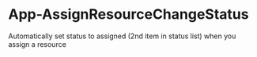 App-AssignResourceChangeStatus
==============================

Automatically set status to assigned (2nd item in status list) when you assign a resource
